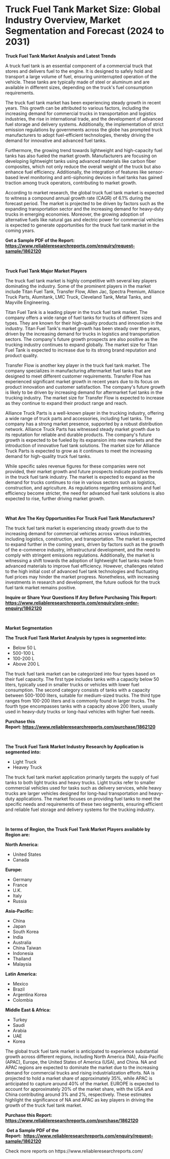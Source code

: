 <p><h1>Truck Fuel Tank Market Size: Global Industry Overview, Market Segmentation and Forecast (2024 to 2031)</h1></p><p><strong>Truck Fuel Tank Market Analysis and Latest Trends</strong></p>
<p><p>A truck fuel tank is an essential component of a commercial truck that stores and delivers fuel to the engine. It is designed to safely hold and transport a large volume of fuel, ensuring uninterrupted operation of the vehicle. These tanks are typically made of steel or aluminum and are available in different sizes, depending on the truck's fuel consumption requirements.</p><p>The truck fuel tank market has been experiencing steady growth in recent years. This growth can be attributed to various factors, including the increasing demand for commercial trucks in transportation and logistics industries, the rise in international trade, and the development of advanced fuel storage and delivery systems. Additionally, the implementation of strict emission regulations by governments across the globe has prompted truck manufacturers to adopt fuel-efficient technologies, thereby driving the demand for innovative and advanced fuel tanks.</p><p>Furthermore, the growing trend towards lightweight and high-capacity fuel tanks has also fueled the market growth. Manufacturers are focusing on developing lightweight tanks using advanced materials like carbon fiber composites, which not only reduce the overall weight of the truck but also enhance fuel efficiency. Additionally, the integration of features like sensor-based level monitoring and anti-siphoning devices in fuel tanks has gained traction among truck operators, contributing to market growth.</p><p>According to market research, the global truck fuel tank market is expected to witness a compound annual growth rate (CAGR) of 6.1% during the forecast period. The market is projected to be driven by factors such as the expanding transportation sector and the increasing demand for heavy-duty trucks in emerging economies. Moreover, the growing adoption of alternative fuels like natural gas and electric power for commercial vehicles is expected to generate opportunities for the truck fuel tank market in the coming years.</p></p>
<p><strong>Get a Sample PDF of the Report:&nbsp; <a href="https://www.reliableresearchreports.com/enquiry/request-sample/1862120">https://www.reliableresearchreports.com/enquiry/request-sample/1862120</a></strong></p>
<p>&nbsp;</p>
<p><strong>Truck Fuel Tank Major Market Players</strong></p>
<p><p>The truck fuel tank market is highly competitive with several key players dominating the industry. Some of the prominent players in the market include Titan Fuel Tank, Transfer Flow, Allen Jac, Spectra Premium, Alliance Truck Parts, Alumitank, LMC Truck, Cleveland Tank, Metal Tanks, and Mayville Engineering.</p><p>Titan Fuel Tank is a leading player in the truck fuel tank market. The company offers a wide range of fuel tanks for trucks of different sizes and types. They are known for their high-quality products and innovation in the industry. Titan Fuel Tank's market growth has been steady over the years, driven by the increasing demand for trucks in logistics and transportation sectors. The company's future growth prospects are also positive as the trucking industry continues to expand globally. The market size for Titan Fuel Tank is expected to increase due to its strong brand reputation and product quality.</p><p>Transfer Flow is another key player in the truck fuel tank market. The company specializes in manufacturing aftermarket fuel tanks that are designed to meet different customer requirements. Transfer Flow has experienced significant market growth in recent years due to its focus on product innovation and customer satisfaction. The company's future growth is likely to be driven by increasing demand for aftermarket fuel tanks in the trucking industry. The market size for Transfer Flow is expected to increase as they continue to expand their product range and reach.</p><p>Alliance Truck Parts is a well-known player in the trucking industry, offering a wide range of truck parts and accessories, including fuel tanks. The company has a strong market presence, supported by a robust distribution network. Alliance Truck Parts has witnessed steady market growth due to its reputation for reliable and durable products. The company's future growth is expected to be fueled by its expansion into new markets and the introduction of innovative fuel tank solutions. The market size for Alliance Truck Parts is expected to grow as it continues to meet the increasing demand for high-quality truck fuel tanks.</p><p>While specific sales revenue figures for these companies were not provided, their market growth and future prospects indicate positive trends in the truck fuel tank industry. The market is expected to expand as the demand for trucks continues to rise in various sectors such as logistics, construction, and agriculture. As regulations regarding emissions and fuel efficiency become stricter, the need for advanced fuel tank solutions is also expected to rise, further driving market growth.</p></p>
<p>&nbsp;</p>
<p><strong>What Are The Key Opportunities For Truck Fuel Tank Manufacturers?</strong></p>
<p><p>The truck fuel tank market is experiencing steady growth due to the increasing demand for commercial vehicles across various industries, including logistics, construction, and transportation. The market is expected to expand further in the coming years, driven by factors such as the growth of the e-commerce industry, infrastructural development, and the need to comply with stringent emissions regulations. Additionally, the market is witnessing a shift towards the adoption of lightweight fuel tanks made from advanced materials to improve fuel efficiency. However, challenges related to the high initial cost of advanced fuel tank technologies and fluctuating fuel prices may hinder the market progress. Nonetheless, with increasing investments in research and development, the future outlook for the truck fuel tank market remains positive.</p></p>
<p><strong>Inquire or Share Your Questions If Any Before Purchasing This Report: <a href="https://www.reliableresearchreports.com/enquiry/pre-order-enquiry/1862120">https://www.reliableresearchreports.com/enquiry/pre-order-enquiry/1862120</a></strong></p>
<p>&nbsp;</p>
<p><strong>Market Segmentation</strong></p>
<p><strong>The Truck Fuel Tank Market Analysis by types is segmented into:</strong></p>
<p><ul><li>Below 50 L</li><li>500-100 L</li><li>100-200 L</li><li>Above 200 L</li></ul></p>
<p><p>The truck fuel tank market can be categorized into four types based on their fuel capacity. The first type includes tanks with a capacity below 50 liters, typically used in smaller trucks or vehicles with lower fuel consumption. The second category consists of tanks with a capacity between 500-1000 liters, suitable for medium-sized trucks. The third type ranges from 100-200 liters and is commonly found in larger trucks. The fourth type encompasses tanks with a capacity above 200 liters, usually used in heavy-duty trucks or long-haul vehicles with higher fuel needs.</p></p>
<p><strong>Purchase this Report:&nbsp;<a href="https://www.reliableresearchreports.com/purchase/1862120">https://www.reliableresearchreports.com/purchase/1862120</a></strong></p>
<p>&nbsp;</p>
<p><strong>The Truck Fuel Tank Market Industry Research by Application is segmented into:</strong></p>
<p><ul><li>Light Truck</li><li>Heavey Truck</li></ul></p>
<p><p>The truck fuel tank market application primarily targets the supply of fuel tanks to both light trucks and heavy trucks. Light trucks refer to smaller commercial vehicles used for tasks such as delivery services, while heavy trucks are larger vehicles designed for long-haul transportation and heavy-duty applications. The market focuses on providing fuel tanks to meet the specific needs and requirements of these two segments, ensuring efficient and reliable fuel storage and delivery systems for the trucking industry.</p></p>
<p>&nbsp;</p>
<p><strong>In terms of Region, the Truck Fuel Tank Market Players available by Region are:</strong></p>
<p>
    <p> <strong> North America: </strong>
        <ul>
            <li>United States</li>
            <li>Canada</li>
        </ul>
        </p> 
    <p> <strong> Europe: </strong>
        <ul>
            <li>Germany</li>
            <li>France</li>
            <li>U.K.</li>
            <li>Italy</li>
            <li>Russia</li>
        </ul>
        </p> 
    <p> <strong> Asia-Pacific: </strong>
        <ul>
            <li>China</li>
            <li>Japan</li>
            <li>South Korea</li>
            <li>India</li>
            <li>Australia</li>
            <li>China Taiwan</li>
            <li>Indonesia</li>
            <li>Thailand</li>
            <li>Malaysia</li>
        </ul>
        </p> 
    <p> <strong> Latin America: </strong>
        <ul>
            <li>Mexico</li>
            <li>Brazil</li>
            <li>Argentina Korea</li>
            <li>Colombia</li>
        </ul>
        </p> 
    <p> <strong> Middle East & Africa: </strong>
        <ul>
            <li>Turkey</li>
            <li>Saudi</li>
            <li>Arabia</li>
            <li>UAE</li>
            <li>Korea</li>
        </ul>
    </p>
    </p>
<p><p>The global truck fuel tank market is anticipated to experience substantial growth across different regions, including North America (NA), Asia-Pacific (APAC), Europe, the United States of America (USA), and China. NA and APAC regions are expected to dominate the market due to the increasing demand for commercial trucks and rising industrialization efforts. NA is projected to hold a market share of approximately 35%, while APAC is anticipated to capture around 40% of the market. EUROPE is expected to account for approximately 20% of the market share, with the USA and China contributing around 3% and 2%, respectively. These estimates highlight the significance of NA and APAC as key players in driving the growth of the truck fuel tank market.</p></p>
<p><strong>Purchase this Report: <a href="https://www.reliableresearchreports.com/purchase/1862120">https://www.reliableresearchreports.com/purchase/1862120</a></strong></p>
<p>&nbsp;<strong>Get a Sample PDF of the Report:&nbsp;&nbsp;<a href="https://www.reliableresearchreports.com/enquiry/request-sample/1862120">https://www.reliableresearchreports.com/enquiry/request-sample/1862120</a></strong></p>
<p><strong></strong></p>
<p>Check more reports on https://www.reliableresearchreports.com/</p>